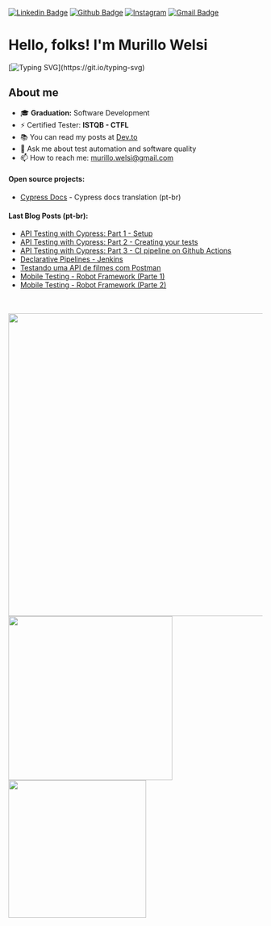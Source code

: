 [![Linkedin Badge](https://img.shields.io/badge/-LinkedIn-0077B5?style=flat&logo=Linkedin&logoColor=white&link=https://www.linkedin.com/in/murillowelsi/)](https://www.linkedin.com/in/murillowelsi/) [![Github Badge](https://img.shields.io/badge/-Github-242A2D?style=flat&logo=Github&logoColor=white&link=https://github.com/murillowelsi/)](https://github.com/murillowelsi/) [![Instagram](https://img.shields.io/badge/-instagram-D42F8A?style=flat&logo=instagram&logoColor=white&link=https://www.instagram.com/murillowelsi/)](https://www.instagram.com/murillowelsi/) [![Gmail Badge](https://img.shields.io/badge/-Gmail-c14438?style=flat-square&logo=Gmail&logoColor=white&link=mailto:murillo.welsi@gmail.com)](mailto:murillo.welsi@gmail.com) 

# Hello, folks! I'm Murillo Welsi

[![Typing SVG](https://readme-typing-svg.herokuapp.com/?lines=QA+Engineer+at+25Friday;From+%F0%9F%87%A7%F0%9F%87%B7+|+Living+in+%F0%9F%87%B5%F0%9F%87%B9;)](https://git.io/typing-svg)
<div>

## About me

- :mortar_board: **Graduation:** Software Development
- ⚡ Certified Tester: **ISTQB - CTFL**
- 📚 You can read my posts at [Dev.to](https://dev.to/murillowelsi)
- 💬 Ask me about test automation and software quality
- 📫 How to reach me: murillo.welsi@gmail.com

#### **Open source projects:**

- [Cypress Docs](https://github.com/pedrohyvo/cypress-docs-pt-br) - Cypress docs translation (pt-br)

#### **Last Blog Posts (pt-br):**

- [API Testing with Cypress: Part 1 - Setup](https://dev.to/murillowelsi/api-testing-with-cypress-part-1-5coe)
- [API Testing with Cypress: Part 2 - Creating your tests](https://dev.to/murillowelsi/api-testing-with-cypress-part-2-creating-your-tests-270i)
- [API Testing with Cypress: Part 3 - CI pipeline on Github Actions](https://dev.to/murillowelsi/api-testing-with-cypress-part-3-ci-pipeline-on-github-actions-48np)
- [Declarative Pipelines - Jenkins](https://medium.com/p/d84087963499)
- [Testando uma API de filmes com Postman](https://medium.com/p/80f2efe8ccea)
- [Mobile Testing - Robot Framework (Parte 1)](https://robotizandotestes.blogspot.com/2020/05/season-mobile-com-appium-ep02.html)
- [Mobile Testing - Robot Framework (Parte 2)](https://robotizandotestes.blogspot.com/2020/05/season-mobile-com-appium-ep03.html)

<div>

<br>
<br>

<img width="600" src="https://github-readme-stats.vercel.app/api?username=murillowelsi&show_icons=true&count_private=true&theme=dark&hide_border=true&hide=issues,contribs&bg_color=1c1d24">
<br>

<img width="325" src="https://github-readme-streak-stats.herokuapp.com?user=murillowelsi&theme=dark&hide_border=true&background=1c1d24">
<img width="273" src="https://github-readme-stats.vercel.app/api/top-langs/?username=murillowelsi&layout=compact&hide_border=true&theme=dark&bg_color=1c1d24&langs_count=6&hide=tex,html,css,php,vba,hack">
